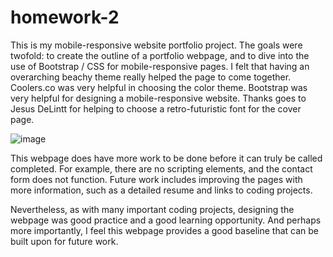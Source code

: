 # homework-2
This is my mobile-responsive website portfolio project. The goals were twofold: to create the outline of a portfolio webpage, and to dive into the use of Bootstrap / CSS for mobile-responsive pages. I felt that having an overarching beachy theme really helped the page to come together. Coolers.co was very helpful in choosing the color theme. Bootstrap was very helpful for designing a mobile-responsive website. Thanks goes to Jesus DeLintt for helping to choose a retro-futuristic font for the cover page. 

![image](https://user-images.githubusercontent.com/64618290/88245559-758d5980-cc4c-11ea-9ebe-e33b18e5a71f.png)

This webpage does have more work to be done before it can truly be called completed. For example, there are no scripting elements, and the contact form does not function. Future work includes improving the pages with more information, such as a detailed resume and links to coding projects. 

Nevertheless, as with many important coding projects, designing the webpage was good practice and a good learning opportunity. And perhaps more importantly, I feel this webpage provides a good baseline that can be built upon for future work.
